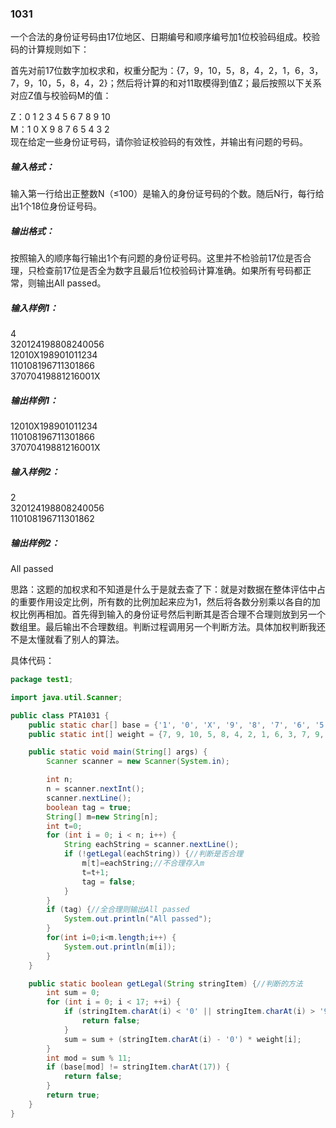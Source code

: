 ### 1031
一个合法的身份证号码由17位地区、日期编号和顺序编号加1位校验码组成。校验码的计算规则如下：  

首先对前17位数字加权求和，权重分配为：{7，9，10，5，8，4，2，1，6，3，7，9，10，5，8，4，2}；然后将计算的和对11取模得到值Z；最后按照以下关系对应Z值与校验码M的值：  

Z：0 1 2 3 4 5 6 7 8 9 10  
M：1 0 X 9 8 7 6 5 4 3 2  
现在给定一些身份证号码，请你验证校验码的有效性，并输出有问题的号码。  

##### 输入格式：  
输入第一行给出正整数N（≤100）是输入的身份证号码的个数。随后N行，每行给出1个18位身份证号码。  

##### 输出格式：    
按照输入的顺序每行输出1个有问题的身份证号码。这里并不检验前17位是否合理，只检查前17位是否全为数字且最后1位校验码计算准确。如果所有号码都正常，则输出All passed。  

##### 输入样例1：  
4  
320124198808240056  
12010X198901011234  
110108196711301866  
37070419881216001X  
##### 输出样例1：  
12010X198901011234  
110108196711301866  
37070419881216001X  
##### 输入样例2：  
2  
320124198808240056  
110108196711301862  
##### 输出样例2：  
All passed  

思路：这题的加权求和不知道是什么于是就去查了下：就是对数据在整体评估中占的重要作用设定比例，所有数的比例加起来应为1，然后将各数分别乘以各自的加权比例再相加。首先得到输入的身份证号然后判断其是否合理不合理则放到另一个数组里。最后输出不合理数组。判断过程调用另一个判断方法。具体加权判断我还不是太懂就看了别人的算法。

具体代码：  
```java
package test1;

import java.util.Scanner;

public class PTA1031 {
    public static char[] base = {'1', '0', 'X', '9', '8', '7', '6', '5', '4', '3', '2'};
    public static int[] weight = {7, 9, 10, 5, 8, 4, 2, 1, 6, 3, 7, 9, 10, 5, 8, 4, 2};

    public static void main(String[] args) {
        Scanner scanner = new Scanner(System.in);

        int n;
        n = scanner.nextInt();
        scanner.nextLine();
        boolean tag = true;
        String[] m=new String[n];
        int t=0;
        for (int i = 0; i < n; i++) {
            String eachString = scanner.nextLine();
            if (!getLegal(eachString)) {//判断是否合理
                m[t]=eachString;//不合理存入m
                t=t+1;
                tag = false;
            }
        }
        if (tag) {//全合理则输出All passed
            System.out.println("All passed");
        }
        for(int i=0;i<m.length;i++) {
            System.out.println(m[i]);
        }
    }

    public static boolean getLegal(String stringItem) {//判断的方法
        int sum = 0;
        for (int i = 0; i < 17; ++i) {
            if (stringItem.charAt(i) < '0' || stringItem.charAt(i) > '9') {
                return false;
            }
            sum = sum + (stringItem.charAt(i) - '0') * weight[i];
        }
        int mod = sum % 11;
        if (base[mod] != stringItem.charAt(17)) {
            return false;
        }
        return true;
    }
}
```
